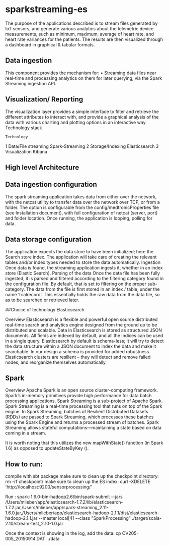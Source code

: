 # sparkstreaming-es

The purpose of the applications described is to stream files generated by IoT sensors, and generate various analytics about the telemetric device measurements, such as minimum, maximum, average of heart rate, and heart rate variances for the patients. The results are then visualized through a dashboard in graphical & tabular formats.

## Data ingestion
This component provides the mechanism for:
•	Streaming data files near real-time and processing analytics on them for later querying, via the Spark Streaming ingestion API.

## Visualization/ Reporting
The visualization layer provides a simple interface to filter and retrieve the different attributes to interact with, and provide a graphical analysis of the data with various charting and plotting options in an interactive way. 
Technology stack

	Technology
1	Data/File streaming	Spark-Streaming
2	Storage/Indexing	Elasticsearch
3	Visualization	Kibana

## High level Architecture


## Data ingestion configuration
The spark streaming application takes data from either over the network, with the netcat utility to transfer data over the network over TCP, or from a folder. The option is configurable from the config/medtronicProperties file (see Installation document), with full configuration of netcat (server, port) and folder location. Once running, the application is looping, polling for data.

## Data storage configuration
The application expects the data store to have been initialized; here the Search store index. The application will take care of creating the relevant tables and/or index types needed to store the data automatically. 
Ingestion
Once data is found, the streaming application ingests it, whether in an index store (Elastic Search).
Parsing of the data
Once the data file has been fully ingested, it is parsed and filtered according to the filtering category found in the configuration file. By default, that is set to filtering on the proper sub-category. 
The data from the file is first stored in an index / table, under the name ‘trialrecord’. This essentially holds the raw data from the data file, so as to be searched or retrieved later. 


 ##Choice of technology
Elasticsearch

Overview
Elasticsearch is a flexible and powerful open source distributed real-time search and analytics engine designed from the ground up to be distributed and scalable. Data in Elasticsearch is stored as structured JSON documents.  All fields are indexed by default, and all the indices can be used in a single query. Elasticsearch by default is schema-less; it will try to detect the data structure within a JSON document to index the data and make it searchable. In our design a schema is provided for added robustness.
Elasticsearch clusters are resilient – they will detect and remove failed nodes, and reorganize themselves automatically.



## Spark

Overview
Apache Spark is an open source cluster-computing framework. Spark’s in-memory primitives provide high performance for data batch processing applications. Spark Streaming is a sub-project of Apache Spark. 
Spark Streaming is a real-time processing tool that runs on top of the Spark engine. In Spark Streaming, batches of Resilient Distributed Datasets (RDDs) are passed to Spark Streaming, which processes these batches using the Spark Engine and returns a processed stream of batches. Spark Streaming allows stateful computations—maintaining a state based on data coming in a stream.

It is worth noting that this utilizes the new mapWithState() function (in Spark 1.6) as opposed to updateStateByKey ().

## How to run:

compile with sbt package
make sure to clean up the checkpoint directory: rm -rf checkpoint/
make sure to clean up the ES index: curl -XDELETE 'http://localhost:9200/sensorprocessing/'

Run :
spark-1.6.0-bin-hadoop2.6/bin/spark-submit --jars /Users/mlieber/app/elasticsearch-1.7.2/lib/elasticsearch-1.7.2.jar,/Users/mlieber/app/spark-streaming_2.11-1.6.0.jar,/Users/mlieber/app/elasticsearch-hadoop-2.1.1/dist/elasticsearch-hadoop-2.1.1.jar   --master local[4] --class "SparkProcessing"    ./target/scala-2.10/stream-test_2.10-1.0.jar 

Once the context is showing in the log, add the data:
cp CV205-005_20150914.DAT ../data


